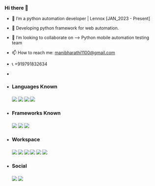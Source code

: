 ### Hi there 👋

- 🔭 I’m a python automation developer | Lennox  [JAN_2023 - Present]
- 🌱 Developing python framework for web automation.
- 👯 I’m looking to collaborate on --> Python mobile automation testing team
- 📫 How to reach me: manibharathi1100@gmail.com
- 📞 +919791832634
- 
- <h3>Languages Known<h3>

 
  <img src="https://img.shields.io/badge/Python-FFD43B?style=for-the-badge&logo=python&logoColor=darkgreen"> <img src="https://img.shields.io/badge/HTML5-E34F26?style=for-the-badge&logo=html5&logoColor=white"> <img src="https://img.shields.io/badge/CSS3-1572B6?style=for-the-badge&logo=css3&logoColor=white"> <img src="https://img.shields.io/badge/MySQL-00000F?style=for-the-badge&logo=mysql&logoColor=white">
  
- <h3>Frameworks Known <h3>
 
   <img src="https://img.shields.io/badge/Django-092E20?style=for-the-badge&logo=django&logoColor=green">
   <img src="https://img.shields.io/badge/Git-F05032?style=for-the-badge&logo=git&logoColor=white"> 
   <img src="https://img.shields.io/badge/Bootstrap-7947C4?style=for-the-badge&logo=bootstrap&logoColor=white">
- <h3>Workspace<h3>
   <img src="https://img.shields.io/badge/PYCharm-F6E04B?style=for-the-badge&logo=pycharm&logoColor=000">
   <img src="https://img.shields.io/badge/jupyter-fff?style=for-the-badge&textColor=green&logo=jupyter&logoColor=orange">
   <img src="https://img.shields.io/badge/sublime-grey?style=for-the-badge&logo=sublimetext&logoColor=orange">
   <img src="https://img.shields.io/badge/anaconda-000?style=for-the-badge&textColor=green&logo=anaconda&logoColor=green">
   <img src="https://img.shields.io/badge/VSCode-fff?style=for-the-badge&logo=visualstudiocode&logoColor=227BBC">
   <img src="https://img.shields.io/badge/Oracle_XE-fff?style=for-the-badge&logo=oracle&logoColor=red"> 
   
- <h3>Social<h3>

  <a href="https://www.linkedin.com/in/manibharathi-s-b58792137/" target="_blank"><img src="https://img.shields.io/badge/LinkedIn-0077B5?style=for-the-badge&logo=linkedin&logoColor=white"></a>
  <a href="https://github.com/manibharathi1100" target="_blank"><img src="https://img.shields.io/badge/GitHub-100000?style=for-the-badge&logo=github&logoColor=white"></a>

